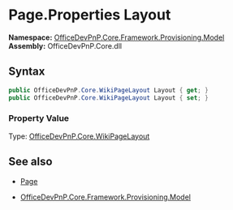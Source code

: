 # Page.Properties Layout
**Namespace:** [OfficeDevPnP.Core.Framework.Provisioning.Model](OfficeDevPnP.Core.Framework.Provisioning.Model.md)  
**Assembly:** OfficeDevPnP.Core.dll  
## Syntax
```C#
public OfficeDevPnP.Core.WikiPageLayout Layout { get; }
public OfficeDevPnP.Core.WikiPageLayout Layout { set; }
```

### Property Value
Type: [OfficeDevPnP.Core.WikiPageLayout](OfficeDevPnP.Core.WikiPageLayout.md) 

## See also
- [Page](Page.md) 

- [OfficeDevPnP.Core.Framework.Provisioning.Model](OfficeDevPnP.Core.Framework.Provisioning.Model.md)
